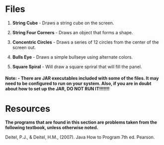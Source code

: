 # Files

1. **String Cube** - Draws a string cube on the screen.

2. **String Four Corners** -  Draws an object that forms a shape.

3. **Concentric Circles** - Draws a series of 12 circles from the center of the screen out.

4. **Bulls Eye** -  Draws a simple bullseye using alternate colors.

5. **Square Spiral** - Will draw a square spriral that will fill the panel.


#### **Note:  - There are JAR executables included with some of the files. It may need to be configured to run on your system. Also, if you are in doubt about how to set up the JAR, DO NOT RUN IT!!!!!!!**

# Resources
**The programs that are found in this section are problems taken from the following textbook, unless otherwise noted.**

Deitel, P.J., & Deitel, H.M., (2007). Java How to Program 7th ed. Pearson. 
